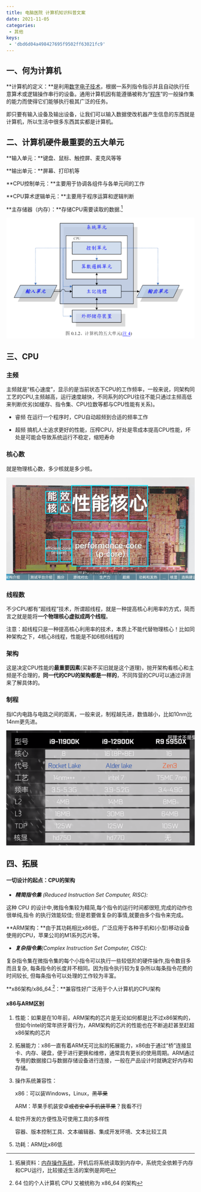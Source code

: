 ```yaml
---
title: 电脑医院 计算机知识科普文案
date: 2021-11-05
categories:
 - 其他
keys: 
 - 'dbd6d04a498427695f9502ff63021fc9' 
---
```



## 一、何为计算机

 **计算机的定义：**是利用[数字电子技术](https://zh.wikipedia.org/wiki/数字电子技术)，根据一系列指令指示并且自动执行任意算术或逻辑操作串行的设备。通用计算机因有能遵循被称为“[程序](https://zh.wikipedia.org/wiki/计算机程序)”的一般操作集的能力而使得它们能够执行极其广泛的任务。

 

即只要有输入设备及输出设备，让我们可以输入数据使改机器产生信息的东西就是计算机，所以生活中很多东西其实都是计算机。

## 二、计算机硬件最重要的五大单元

 **输入单元：**键盘、鼠标、触控屏、麦克风等等

 **输出单元：**屏幕、打印机等

 **CPU控制单元：**主要用于协调各组件与各单元间的工作

 **CPU算术逻辑单元：**主要用于程序运算和逻辑判断

 **主存储器（内存）：**存储CPU需要读取的数据.[^1]

![image-20211104184401897](./ComDoctorTeach.assets/image-20211104184401897.png)

[^1]:  拓展资料：[内存操作系统](https://baike.baidu.com/item/%E5%86%85%E5%AD%98%E6%93%8D%E4%BD%9C%E7%B3%BB%E7%BB%9F/2463725)，开机后将系统读取到内存中，系统完全依赖于内存和CPU运行，比较接近生活的案例是网吧

## 三、CPU

### **主频**

主频就是“核心速度”，显示的是当前状态下CPU的工作频率，一般来说，同架构同工艺的CPU,主频越高，运行速度越快，不同系列的CPU往往不能只通过主频高低来判断优劣(如缓存、指令集、CPU位数等都与CPU性能有关系)。

- 睿频
  在运行一个程序时，CPU自动超频到合适的频率工作

- 超频
  搞机人士追求更好的性能，压榨CPU，好处是零成本提高CPU性能，坏处是可能会导致系统运行不稳定，缩短寿命

### **核心数**
就是物理核心数，多少核就是多少核。

![IMG_20211105_084748.jpg](./ComDoctorTeach.assets/IMG_20211105_084748.jpg)

### **线程数**
不少CPU都有“超线程”技术，所谓超线程，就是一种提高核心利用率的方式，简而言之就是能将**一个物理核心虚拟成两个线程**。

注意：超线程只是一种提高核心利用率的技术，本质上不能代替物理核心！比如同种架构之下，4核心8线程，性能是不如6核6线程的

### **架构**
这是决定CPU性能的**最重要因素**(买新不买旧就是这个道理)，抛开架构看核心和主频是不合理的，**同一代的CPU的架构都是一样的**，不同阵营的CPU可以通过评测来了解具体的。


### **制程**
指IC内电路与电路之间的距离，一般来说，制程越先进，数值越小，比如10nm比14nm更先进。

![image-20211105082459084](./ComDoctorTeach.assets/image-20211105082459084.png)

[^2]: 64 位的个人计算机 CPU 又被统称为 x86_64 的架构
## 四、拓展
#### 一切设计的起点：CPU的架构

-  ***精简指令集** (Reduced Instruction Set Computer, RISC):*

  这种 CPU 的设计中,微指令集较为精简,每个指令的运行时间都很短,完成的动作也很单纯,指令
  的执行效能较佳; 但是若要做复杂的事情,就要由多个指令来完成。

  **ARM架构：**由于其功耗相比x86低，广泛应用于各种手机和(小型)移动设备使用的CPU，苹果公司的M1系列芯片等。

-  ***复杂指令集**(Complex Instruction Set Computer, CISC):*

  复杂指令集在微指令集的每个小指令可以执行一些较低阶的硬件操作,指令数目多而且复杂, 每条指令的长度并不相同。因为指令执行较为复杂所以每条指令花费的时间较长, 但每条指令可以处理的工作较为丰富。

  **x86架构/x86_64.[^2]：**兼容性好广泛用于个人计算机的CPU架构

#### x86与ARM区别

1. 性能：如果是在10年前，ARM架构的芯片是无论如何都是比不过x86架构的，但如今intel的常年挤牙膏行为，ARM架构的芯片的性能也在不断追赶甚至赶超x86架构的芯片

2. 拓展能力：x86一直有着ARM无可比拟的拓展能力，x86由于通过“桥”连接显卡、内存、硬盘，便于进行更换和维修，通常具有更长的使用周期。ARM通过专用的数据接口与数据存储设备进行连接，一般在产品设计时就确定好内存和存储。

3. 操作系统兼容性：

   x86：可以装Windows，Linux，~~黑苹果~~

    ARM：苹果手机装安卓~~或者安卓手机装苹果~~？我看不行

4. 软件开发的方便性及可使用工具的多样性

   容器、版本控制工具、文本编辑器、集成开发环境、文本比较工具

5. 功耗：ARM比x86低